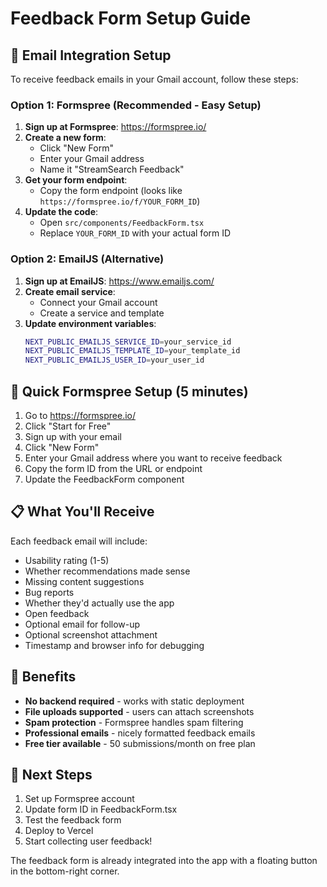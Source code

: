 # Feedback Form Setup Guide

## 📧 Email Integration Setup

To receive feedback emails in your Gmail account, follow these steps:

### Option 1: Formspree (Recommended - Easy Setup)

1. **Sign up at Formspree**: https://formspree.io/
2. **Create a new form**:
   - Click "New Form"
   - Enter your Gmail address
   - Name it "StreamSearch Feedback"
3. **Get your form endpoint**:
   - Copy the form endpoint (looks like `https://formspree.io/f/YOUR_FORM_ID`)
4. **Update the code**:
   - Open `src/components/FeedbackForm.tsx`
   - Replace `YOUR_FORM_ID` with your actual form ID

### Option 2: EmailJS (Alternative)

1. **Sign up at EmailJS**: https://www.emailjs.com/
2. **Create email service**:
   - Connect your Gmail account
   - Create a service and template
3. **Update environment variables**:
   ```bash
   NEXT_PUBLIC_EMAILJS_SERVICE_ID=your_service_id
   NEXT_PUBLIC_EMAILJS_TEMPLATE_ID=your_template_id
   NEXT_PUBLIC_EMAILJS_USER_ID=your_user_id
   ```

## 🔧 Quick Formspree Setup (5 minutes)

1. Go to https://formspree.io/
2. Click "Start for Free"
3. Sign up with your email
4. Click "New Form"
5. Enter your Gmail address where you want to receive feedback
6. Copy the form ID from the URL or endpoint
7. Update the FeedbackForm component

## 📋 What You'll Receive

Each feedback email will include:
- Usability rating (1-5)
- Whether recommendations made sense
- Missing content suggestions
- Bug reports
- Whether they'd actually use the app
- Open feedback
- Optional email for follow-up
- Optional screenshot attachment
- Timestamp and browser info for debugging

## 🎯 Benefits

- **No backend required** - works with static deployment
- **File uploads supported** - users can attach screenshots
- **Spam protection** - Formspree handles spam filtering
- **Professional emails** - nicely formatted feedback emails
- **Free tier available** - 50 submissions/month on free plan

## 🚀 Next Steps

1. Set up Formspree account
2. Update form ID in FeedbackForm.tsx  
3. Test the feedback form
4. Deploy to Vercel
5. Start collecting user feedback!

The feedback form is already integrated into the app with a floating button in the bottom-right corner.
